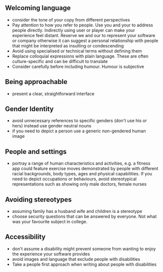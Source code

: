 ## Welcoming language
- consider the tone of your copy from different perspectives
- Pay attention to how you refer to people. Use you and your to address people directly. Indirectly using user or player can make your experience feel distant. Reserve we and our to represent your software or company otherwise it can suggest a personal relationship with people that might be interpreted as insulting or condescending 
- Avoid using specialised or technical terms without defining them
- Replace colloquial expressions with plain language. These are often culture-specific and can be difficult to translate
- Consider carefully before including humour. Humour is subjective
## Being approachable
- present a clear, straightforward interface
## Gender Identity
- avoid unnecessary references to specific genders (don't use his or hers) instead use gender neutral nouns
- if you need to depict a person use a generic non-gendered human image
## People and settings
- portray a range of human characteristics and activities, e.g. a fitness app could feature exercise moves demonstrated by people with different racial backgrounds, body types, ages and physical capabilities. If you need to depict occupations or behaviours, avoid stereotypical representations such as showing only male doctors, female nurses
## Avoiding stereotypes
- assuming family has a husband wife and children is a stereotype
- choose security questions that can be answered by everyone. Not what was your favourite subject in college. 
## Accessibility
- don't assume a disability might prevent someone from wanting to enjoy the experience your software provides
- avoid images and language that exclude people with disabilities
- Take a people first approach when writing about people with disabilities
## 